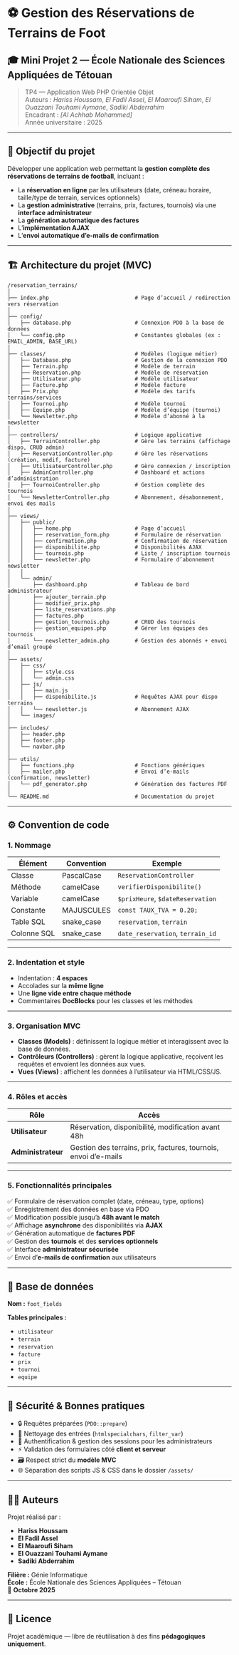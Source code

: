 # ⚽ Gestion des Réservations de Terrains de Foot

## 🎓 Mini Projet 2 — École Nationale des Sciences Appliquées de Tétouan
> TP4 — Application Web PHP Orientée Objet  
> Auteurs : _Hariss Houssam_, _El Fadil Assel_, _El Maaroufi Siham_, _El Ouazzani Touhami Aymane_, _Sadiki Abderrahim_  
> Encadrant : _[Al Achhab Mohammed]_  
> Année universitaire : 2025

---

## 🧩 Objectif du projet

Développer une application web permettant la **gestion complète des réservations de terrains de football**, incluant :

- La **réservation en ligne** par les utilisateurs (date, créneau horaire, taille/type de terrain, services optionnels)
- La **gestion administrative** (terrains, prix, factures, tournois) via une **interface administrateur**
- La **génération automatique des factures**
- L’**implémentation AJAX**
- L’**envoi automatique d’e-mails de confirmation**

---

## 🏗️ Architecture du projet (MVC)

```
/reservation_terrains/
│
├── index.php                           # Page d’accueil / redirection vers réservation
│
├── config/
│   ├── database.php                    # Connexion PDO à la base de données
│   └── config.php                      # Constantes globales (ex : EMAIL_ADMIN, BASE_URL)
│
├── classes/                            # Modèles (logique métier)
│   ├── Database.php                    # Gestion de la connexion PDO
│   ├── Terrain.php                     # Modèle de terrain
│   ├── Reservation.php                 # Modèle de réservation
│   ├── Utilisateur.php                 # Modèle utilisateur
│   ├── Facture.php                     # Modèle facture
│   ├── Prix.php                        # Modèle des tarifs terrains/services
│   ├── Tournoi.php                     # Modèle tournoi
│   ├── Equipe.php                      # Modèle d’équipe (tournoi)
│   └── Newsletter.php                  # Modèle d’abonné à la newsletter
│
├── controllers/                        # Logique applicative
│   ├── TerrainController.php           # Gère les terrains (affichage dispo, CRUD admin)
│   ├── ReservationController.php       # Gère les réservations (création, modif, facture)
│   ├── UtilisateurController.php       # Gère connexion / inscription
│   ├── AdminController.php             # Dashboard et actions d’administration
│   ├── TournoiController.php           # Gestion complète des tournois
│   └── NewsletterController.php        # Abonnement, désabonnement, envoi des mails
│
├── views/
│   ├── public/
│   │   ├── home.php                    # Page d’accueil
│   │   ├── reservation_form.php        # Formulaire de réservation
│   │   ├── confirmation.php            # Confirmation de réservation
│   │   ├── disponibilite.php           # Disponibilités AJAX
│   │   ├── tournois.php                # Liste / inscription tournois
│   │   └── newsletter.php              # Formulaire d’abonnement newsletter
│   │
│   └── admin/
│       ├── dashboard.php               # Tableau de bord administrateur
│       ├── ajouter_terrain.php
│       ├── modifier_prix.php
│       ├── liste_reservations.php
│       ├── factures.php
│       ├── gestion_tournois.php        # CRUD des tournois
│       ├── gestion_equipes.php         # Gérer les équipes des tournois
│       └── newsletter_admin.php        # Gestion des abonnés + envoi d’email groupé
│
├── assets/
│   ├── css/
│   │   ├── style.css
│   │   └── admin.css
│   ├── js/
│   │   ├── main.js
│   │   ├── disponibilite.js            # Requêtes AJAX pour dispo terrains
│   │   └── newsletter.js               # Abonnement AJAX
│   └── images/
│
├── includes/
│   ├── header.php
│   ├── footer.php
│   └── navbar.php
│
├── utils/
│   ├── functions.php                   # Fonctions génériques
│   ├── mailer.php                      # Envoi d’e-mails (confirmation, newsletter)
│   └── pdf_generator.php               # Génération des factures PDF
│
└── README.md                           # Documentation du projet
```

---

## ⚙️ Convention de code

### 1. **Nommage**

| Élément | Convention | Exemple |
|----------|-------------|----------|
| Classe | PascalCase | `ReservationController` |
| Méthode | camelCase | `verifierDisponibilite()` |
| Variable | camelCase | `$prixHeure`, `$dateReservation` |
| Constante | MAJUSCULES | `const TAUX_TVA = 0.20;` |
| Table SQL | snake_case | `reservation`, `terrain` |
| Colonne SQL | snake_case | `date_reservation`, `terrain_id` |

---

### 2. **Indentation et style**

- Indentation : **4 espaces**
- Accolades sur la **même ligne**
- Une **ligne vide entre chaque méthode**
- Commentaires **DocBlocks** pour les classes et les méthodes

---

### 3. **Organisation MVC**

- **Classes (Models)** : définissent la logique métier et interagissent avec la base de données.  
- **Contrôleurs (Controllers)** : gèrent la logique applicative, reçoivent les requêtes et envoient les données aux vues.  
- **Vues (Views)** : affichent les données à l’utilisateur via HTML/CSS/JS.

---

### 4. **Rôles et accès**

| Rôle | Accès |
|------|-------|
| **Utilisateur** | Réservation, disponibilité, modification avant 48h |
| **Administrateur** | Gestion des terrains, prix, factures, tournois, envoi d’e-mails |

---

### 5. **Fonctionnalités principales**

✅ Formulaire de réservation complet (date, créneau, type, options)  
✅ Enregistrement des données en base via PDO  
✅ Modification possible jusqu’à **48h avant le match**  
✅ Affichage **asynchrone** des disponibilités via **AJAX**  
✅ Génération automatique de **factures PDF**  
✅ Gestion des **tournois** et des **services optionnels**  
✅ Interface **administrateur sécurisée**  
✅ Envoi d’**e-mails de confirmation** aux utilisateurs  

---

## 💾 Base de données

**Nom :** `foot_fields`

**Tables principales :**
- `utilisateur`
- `terrain`
- `reservation`
- `facture`
- `prix`
- `tournoi`
- `equipe`

---

## 🔐 Sécurité & Bonnes pratiques

- 🔒 Requêtes préparées (`PDO::prepare`)
- 🧹 Nettoyage des entrées (`htmlspecialchars`, `filter_var`)
- 🔐 Authentification & gestion des sessions pour les administrateurs
- ⚡ Validation des formulaires côté **client et serveur**
- 🗃️ Respect strict du **modèle MVC**
- 🌐 Séparation des scripts JS & CSS dans le dossier `/assets/`

---

## 👨‍💻 Auteurs

Projet réalisé par :
- **Hariss Houssam**  
- **El Fadil Assel**  
- **El Maaroufi Siham**  
- **El Ouazzani Touhami Aymane**  
- **Sadiki Abderrahim**

**Filière :** Génie Informatique  
**École :** École Nationale des Sciences Appliquées – Tétouan  
📅 **Octobre 2025**

---

## 🧾 Licence

Projet académique — libre de réutilisation à des fins **pédagogiques uniquement**.
